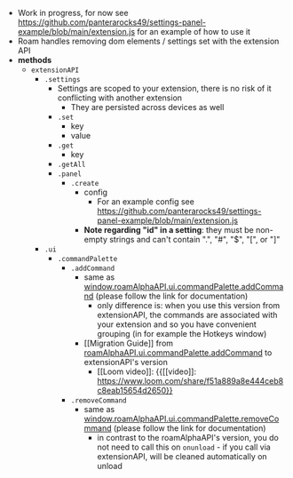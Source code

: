 - Work in progress, for now see https://github.com/panterarocks49/settings-panel-example/blob/main/extension.js for an example of how to use it
- Roam handles removing dom elements / settings set with the extension API
- **methods**
    - `extensionAPI`
        - `.settings`
            - Settings are scoped to your extension, there is no risk of it conflicting with another extension
                - They are persisted across devices as well
            - `.set`
                - key
                - value
            - `.get`
                - key
            - `.getAll`
            - `.panel`
                - `.create`
                    - config
                        - For an example config see https://github.com/panterarocks49/settings-panel-example/blob/main/extension.js
                    - **Note regarding "id" in a setting**: they must be non-empty strings and can't contain ".", "#", "$", "[", or "]"
        - `.ui`
            - `.commandPalette`
                - `.addCommand`
                    - same as [window.roamAlphaAPI.ui.commandPalette.addCommand](((rAkidgrv3))) (please follow the link for documentation)
                        - only difference is: when you use this version from extensionAPI, the commands are associated with your extension and so you have convenient grouping (in for example the Hotkeys window)
                    - [[Migration Guide]] from [roamAlphaAPI.ui.commandPalette.addCommand](((rAkidgrv3))) to extensionAPI's version
                        - [[Loom video]]:
                          {{[[video]]: https://www.loom.com/share/f51a889a8e444ceb8c8eab15654d2650}}
                - `.removeCommand`
                    - same as [window.roamAlphaAPI.ui.commandPalette.removeCommand](((eG9ulEdWq))) (please follow the link for documentation)
                        - in contrast to the roamAlphaAPI's version, you do not need to call this on `onunload` - if you call via extensionAPI, will be cleaned automatically on unload
